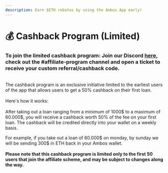 ```yaml
---
description: Earn $ETH rebates by using the Ambos App early!
---
```


# 💰 Cashback Program (Limited)

### To join the limited cashback program: Join our Discord [here](https://discord.com/invite/mFkb9rV6nm), check out the #affiliate-program channel and open a ticket to receive your custom referral/cashback code.

\
The cashback program is an exclusive initiative limited to the earliest users of the app that allows users to get a 50% cashback on their first loan. \
\
Here's how it works:\
\
After taking out a loan ranging from a minimum of 1000$ to a maximum of 60.000$, you will receive a cashback worth 50% of the fee on your first loan. The cashback will be credited directly into your wallet on a weekly basis.

For example, if you take out a loan of 60.000$ on monday, by sunday we will be sending 300$ in ETH back in your Ambos wallet. \
\
**Please note that this cashback program is limited only to the first 50 users that join the affiliate scheme, and may be subject to changes along the way.**

##
